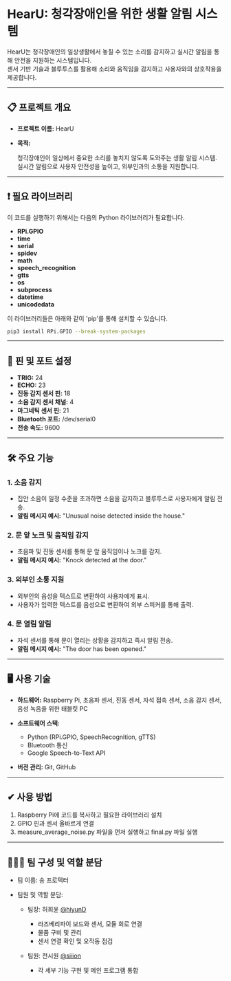 # HearU: 청각장애인을 위한 생활 알림 시스템

HearU는 청각장애인의 일상생활에서 놓칠 수 있는 소리를 감지하고 실시간 알림을 통해 안전을 지원하는 시스템입니다.  
센서 기반 기술과 블루투스를 활용해 소리와 움직임을 감지하고 사용자와의 상호작용을 제공합니다.

---

## 📋 **프로젝트 개요**
- **프로젝트 이름:** HearU  
- **목적:**
  
  청각장애인이 일상에서 중요한 소리를 놓치지 않도록 도와주는 생활 알림 시스템.  
  실시간 알림으로 사용자 안전성을 높이고, 외부인과의 소통을 지원합니다.

---

## ❗ **필요 라이브러리**

이 코드를 실행하기 위해서는 다음의 Python 라이브러리가 필요합니다.

- **RPi.GPIO**
- **time**
- **serial**
- **spidev**
- **math**
- **speech_recognition**
- **gtts**
- **os**
- **subprocess**
- **datetime**
- **unicodedata**

이 라이브러리들은 아래와 같이 'pip'를 통해 설치할 수 있습니다.
```bash
pip3 install RPi.GPIO --break-system-packages
```

---

## 📌 **핀 및 포트 설정**
- **TRIG:** 24
- **ECHO:** 23
- **진동 감지 센서 핀:** 18
- **소음 감지 센서 채널:** 4
- **마그네틱 센서 핀:** 21
- **Bluetooth 포트:** /dev/serial0
- **전송 속도:** 9600

---

## 🛠 **주요 기능**
### 1. **소음 감지**
- 집안 소음이 일정 수준을 초과하면 소음을 감지하고 블루투스로 사용자에게 알림 전송.  
- **알림 메시지 예시:** "Unusual noise detected inside the house."

### 2. **문 앞 노크 및 움직임 감지**
- 초음파 및 진동 센서를 통해 문 앞 움직임이나 노크를 감지.  
- **알림 메시지 예시:** "Knock detected at the door."

### 3. **외부인 소통 지원**
- 외부인의 음성을 텍스트로 변환하여 사용자에게 표시.  
- 사용자가 입력한 텍스트를 음성으로 변환하여 외부 스피커를 통해 출력.  

### 4. **문 열림 알림**
- 자석 센서를 통해 문이 열리는 상황을 감지하고 즉시 알림 전송.  
- **알림 메시지 예시:** "The door has been opened."

---

## 🖥 **사용 기술**
- **하드웨어:** Raspberry Pi, 초음파 센서, 진동 센서, 자석 접촉 센서, 소음 감지 센서, 음성 녹음을 위한 태블릿 PC
- **소프트웨어 스택:**
  
  - Python (RPi.GPIO, SpeechRecognition, gTTS)  
  - Bluetooth 통신  
  - Google Speech-to-Text API
    
- **버전 관리:** Git, GitHub

---

## ✔ **사용 방법**
1. Raspberry Pi에 코드를 복사하고 필요한 라이브러리 설치
2. GPIO 핀과 센서 올바르게 연결
3. measure_average_noise.py 파일을 먼저 실행하고 final.py 파일 실행

---

## 🧑‍🤝‍🧑 **팀 구성 및 역할 분담**
- 팀 이름: 송 프로텍터
- 팀원 및 역할 분담:
  
  - 팀장: 허희윤 [@hiyunD](https://github.com/hiyunD)
    - 라즈베리파이 보드와 센서, 모듈 회로 연결
    - 물품 구비 및 관리
    - 센서 연결 확인 및 오작동 점검
      
  - 팀원: 전시원 [@siiion](https://github.com/siiion)
    - 각 세부 기능 구현 및 메인 프로그램 통합
